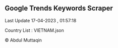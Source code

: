 

## Google Trends Keywords Scraper 
 
Last Update 17-04-2023 , 01:57:18

Country List :
VIETNAM.json



© Abdul Muttaqin 
